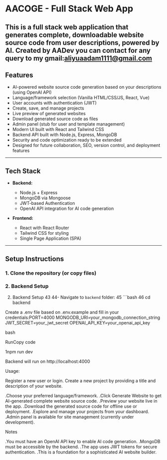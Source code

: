 # AACOGE - Full Stack Web App

This is a full stack web application that generates complete, downloadable website source code from user descriptions, powered by AI.
Created by AADev you can contact for any query to my gmail:aliyuaadam1111@gmail.com
---

## Features

- AI-powered website source code generation based on your descriptions (using OpenAI API)
- Language/framework selection (Vanilla HTML/CSS/JS, React, Vue)
- User accounts with authentication (JWT)
- Create, save, and manage projects
- Live preview of generated websites
- Download generated source code as files
- Admin panel (stub for user and template management)
- Modern UI built with React and Tailwind CSS
- Backend API built with Node.js, Express, MongoDB
- Security and code optimization ready to be extended
- Designed for future collaboration, SEO, version control, and deployment features

---

## Tech Stack

- **Backend:**
  - Node.js + Express
  - MongoDB via Mongoose
  - JWT-based Authentication
  - OpenAI API integration for AI code generation

- **Frontend:**
  - React with React Router
  - Tailwind CSS for styling
  - Single Page Application (SPA)

---

## Setup Instructions

### 1. Clone the repository (or copy files)

### 2. Backend Setup

2. Backend Setup 43 44- Navigate to `backend` folder: 45 ```bash 46 cd backend

Create a .env file based on .env.example and fill in your credentials:PORT=4000
MONGODB_URI=your_mongodb_connection_string
JWT_SECRET=your_jwt_secret
OPENAI_API_KEY=your_openai_api_key


bash

RunCopy code

1npm run dev

Backend will run on http://localhost:4000

Usage:

Register a new user or login.
Create a new project by providing a title and description of your website.

.Choose your preferred language/framework.
.Click Generate Website to get AI-generated complete website source code.
.Preview your website live in the app.
.Download the generated source code for offline use or deployment.
.Explore and manage your projects from your dashboard.
.Admin panel is available for site management (currently under development).

Notes

.You must have an OpenAI API key to enable AI code generation.
.MongoDB must be accessible by the backend.
.The app uses JWT tokens for secure authentication.
.This is a foundation for a sophisticated AI website builder.
